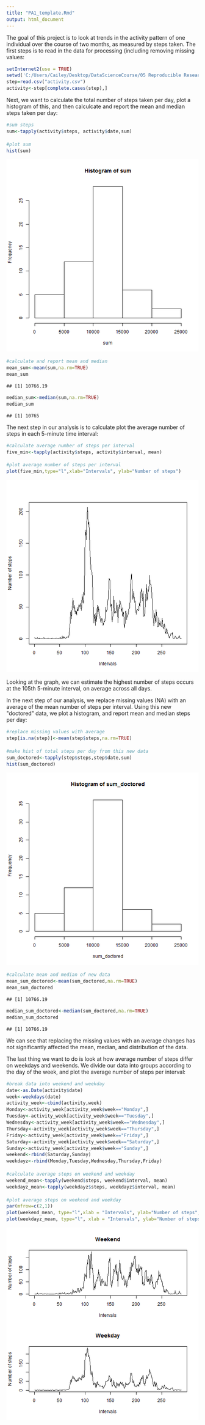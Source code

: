 ```yaml
---
title: "PA1_template.Rmd"
output: html_document
---
```


The goal of this project is to look at trends in the activity pattern of one individual over the course of two months, as measured by steps taken. The first steps is to read in the data for processing (including removing missing values:


```r
setInternet2(use = TRUE) 
setwd('C:/Users/Cailey/Desktop/DataScienceCourse/05 Reproducible Research/Week 2/')
step=read.csv("activity.csv")
activity<-step[complete.cases(step),]
```

Next, we want to calculate the total number of steps taken per day, plot a histogram of this, and then calculcate and report the mean and median steps taken per day:


```r
#sum steps
sum<-tapply(activity$steps, activity$date,sum)

#plot sum
hist(sum)
```

![plot of chunk unnamed-chunk-2](figure/unnamed-chunk-2-1.png) 

```r
#calculate and report mean and median
mean_sum<-mean(sum,na.rm=TRUE)
mean_sum
```

```
## [1] 10766.19
```

```r
median_sum<-median(sum,na.rm=TRUE)
median_sum
```

```
## [1] 10765
```

The next step in our analysis is to calculate plot the average number of steps in each 5-minute time interval:


```r
#calculate average number of steps per interval
five_min<-tapply(activity$steps, activity$interval, mean)

#plot average number of steps per interval
plot(five_min,type="l",xlab="Intervals", ylab="Number of steps")
```

![plot of chunk unnamed-chunk-3](figure/unnamed-chunk-3-1.png) 

Looking at the graph, we can estimate the highest number of steps occurs at the 105th 5-minute interval, on average across all days.

In the next step of our analysis, we replace missing values (NA) with an average of the mean number of steps per interval. Using this new "doctored" data, we plot a histogram, and report mean and median steps per day:


```r
#replace missing values with average
step[is.na(step)]<-mean(step$steps,na.rm=TRUE)

#make hist of total steps per day from this new data
sum_doctored<-tapply(step$steps,step$date,sum)
hist(sum_doctored)
```

![plot of chunk unnamed-chunk-4](figure/unnamed-chunk-4-1.png) 

```r
#calculate mean and median of new data
mean_sum_doctored<-mean(sum_doctored,na.rm=TRUE)
mean_sum_doctored
```

```
## [1] 10766.19
```

```r
median_sum_doctored<-median(sum_doctored,na.rm=TRUE)
median_sum_doctored
```

```
## [1] 10766.19
```

We can see that replacing the missing values with an average changes has not significantly affected the mean, median, and distribution of the data.

The last thing we want to do is look at how average number of steps differ on weekdays and weekends. We divide our data into groups according to the day of the week, and plot the average number of steps per interval:


```r
#break data into weekend and weekday
date<-as.Date(activity$date)
week<-weekdays(date)
activity_week<-cbind(activity,week)
Monday<-activity_week[activity_week$week=="Monday",]
Tuesday<-activity_week[activity_week$week=="Tuesday",]
Wednesday<-activity_week[activity_week$week=="Wednesday",]
Thursday<-activity_week[activity_week$week=="Thursday",]
Friday<-activity_week[activity_week$week=="Friday",]
Saturday<-activity_week[activity_week$week=="Saturday",]
Sunday<-activity_week[activity_week$week=="Sunday",]
weekend<-rbind(Saturday,Sunday)
weekdayz<-rbind(Monday,Tuesday,Wednesday,Thursday,Friday)

#calculate average steps on weekend and weekday
weekend_mean<-tapply(weekend$steps, weekend$interval, mean)
weekdayz_mean<-tapply(weekdayz$steps, weekdayz$interval, mean)

#plot average steps on weekend and weekday
par(mfrow=c(2,1))
plot(weekend_mean, type="l",xlab = "Intervals", ylab="Number of steps",main = "Weekend")
plot(weekdayz_mean, type="l", xlab = "Intervals", ylab="Number of steps",main ="Weekday")
```

![plot of chunk unnamed-chunk-5](figure/unnamed-chunk-5-1.png) 
